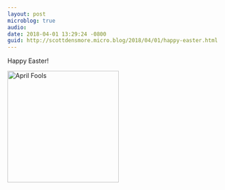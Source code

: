```yaml
---
layout: post
microblog: true
audio: 
date: 2018-04-01 13:29:24 -0800
guid: http://scottdensmore.micro.blog/2018/04/01/happy-easter.html
---
```

Happy Easter!

<img src="http://www.scottdensmore.io/uploads/2018/697d0d8331.jpg" alt="April Fools" title="aprile-fools.jpg" border="0" width="250" height="250" />
